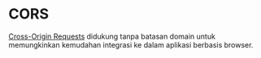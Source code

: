 # CORS

[Cross-Origin Requests](https://en.wikipedia.org/wiki/Cross-origin_resource_sharing) didukung tanpa batasan domain untuk memungkinkan kemudahan integrasi ke dalam aplikasi berbasis browser.

